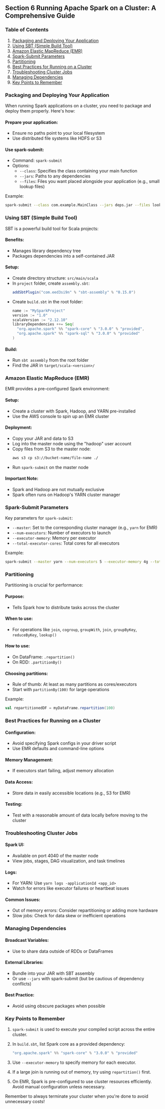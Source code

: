 ## Section 6 Running Apache Spark on a Cluster: A Comprehensive Guide

### Table of Contents
1. [Packaging and Deploying Your Application](#packaging-and-deploying-your-application)
2. [Using SBT (Simple Build Tool)](#using-sbt-simple-build-tool)
3. [Amazon Elastic MapReduce (EMR)](#amazon-elastic-mapreduce-emr)
4. [Spark-Submit Parameters](#spark-submit-parameters)
5. [Partitioning](#partitioning)
6. [Best Practices for Running on a Cluster](#best-practices-for-running-on-a-cluster)
7. [Troubleshooting Cluster Jobs](#troubleshooting-cluster-jobs)
8. [Managing Dependencies](#managing-dependencies)
9. [Key Points to Remember](#key-points-to-remember)

### Packaging and Deploying Your Application

When running Spark applications on a cluster, you need to package and deploy them properly. Here's how:

#### Prepare your application:
- Ensure no paths point to your local filesystem
- Use distributed file systems like HDFS or S3

#### Use spark-submit:
- Command: `spark-submit`
- Options:
  - `--class`: Specifies the class containing your main function
  - `--jars`: Paths to any dependencies
  - `--files`: Files you want placed alongside your application (e.g., small lookup files)

Example:
```bash
spark-submit --class com.example.MainClass --jars deps.jar --files lookup.txt myapp.jar
```

### Using SBT (Simple Build Tool)

SBT is a powerful build tool for Scala projects:

#### Benefits:
- Manages library dependency tree
- Packages dependencies into a self-contained JAR

#### Setup:
- Create directory structure: `src/main/scala`
- In `project` folder, create `assembly.sbt`:
  ```scala
  addSbtPlugin("com.eed3si9n" % "sbt-assembly" % "0.15.0")
  ```
- Create `build.sbt` in the root folder:
  ```scala
  name := "MySparkProject"
  version := "1.0"
  scalaVersion := "2.12.10"
  libraryDependencies ++= Seq(
    "org.apache.spark" %% "spark-core" % "3.0.0" % "provided",
    "org.apache.spark" %% "spark-sql" % "3.0.0" % "provided"
  )
  ```

#### Build:
- Run `sbt assembly` from the root folder
- Find the JAR in `target/scala-<version>/`

### Amazon Elastic MapReduce (EMR)

EMR provides a pre-configured Spark environment:

#### Setup:
- Create a cluster with Spark, Hadoop, and YARN pre-installed
- Use the AWS console to spin up an EMR cluster

#### Deployment:
- Copy your JAR and data to S3
- Log into the master node using the "hadoop" user account
- Copy files from S3 to the master node:
  ```bash
  aws s3 cp s3://bucket-name/file-name ./
  ```
- Run `spark-submit` on the master node

#### Important Note: 
- Spark and Hadoop are not mutually exclusive
- Spark often runs on Hadoop's YARN cluster manager

### Spark-Submit Parameters

Key parameters for `spark-submit`:

- `--master`: Set to the corresponding cluster manager (e.g., `yarn` for EMR)
- `--num-executors`: Number of executors to launch
- `--executor-memory`: Memory per executor
- `--total-executor-cores`: Total cores for all executors

Example:
```bash
spark-submit --master yarn --num-executors 5 --executor-memory 4g --total-executor-cores 20 myapp.jar
```

### Partitioning

Partitioning is crucial for performance:

#### Purpose: 
- Tells Spark how to distribute tasks across the cluster

#### When to use:
- For operations like `join`, `cogroup`, `groupWith`, `join`, `groupByKey`, `reduceByKey`, `lookup()`

#### How to use:
- On DataFrame: `.repartition()`
- On RDD: `.partitionBy()`

#### Choosing partitions:
- Rule of thumb: At least as many partitions as cores/executors
- Start with `partitionBy(100)` for large operations

Example:
```scala
val repartitionedDF = myDataFrame.repartition(100)
```

### Best Practices for Running on a Cluster

#### Configuration:
- Avoid specifying Spark configs in your driver script
- Use EMR defaults and command-line options

#### Memory Management:
- If executors start failing, adjust memory allocation

#### Data Access:
- Store data in easily accessible locations (e.g., S3 for EMR)

#### Testing:
- Test with a reasonable amount of data locally before moving to the cluster

### Troubleshooting Cluster Jobs

#### Spark UI:
- Available on port 4040 of the master node
- View jobs, stages, DAG visualization, and task timelines

#### Logs:
- For YARN: Use `yarn logs -applicationId <app_id>`
- Watch for errors like executor failures or heartbeat issues

#### Common Issues:
- Out of memory errors: Consider repartitioning or adding more hardware
- Slow jobs: Check for data skew or inefficient operations

### Managing Dependencies

#### Broadcast Variables:
- Use to share data outside of RDDs or DataFrames

#### External Libraries:
- Bundle into your JAR with SBT assembly
- Or use `--jars` with spark-submit (but be cautious of dependency conflicts)

#### Best Practice:
- Avoid using obscure packages when possible

### Key Points to Remember

1. `spark-submit` is used to execute your compiled script across the entire cluster.

2. In `build.sbt`, list Spark core as a provided dependency:
   ```scala
   "org.apache.spark" %% "spark-core" % "3.0.0" % "provided"
   ```

3. Use `--executor-memory` to specify memory for each executor.

4. If a large join is running out of memory, try using `repartition()` first.

5. On EMR, Spark is pre-configured to use cluster resources efficiently. Avoid manual configuration unless necessary.

Remember to always terminate your cluster when you're done to avoid unnecessary costs!

